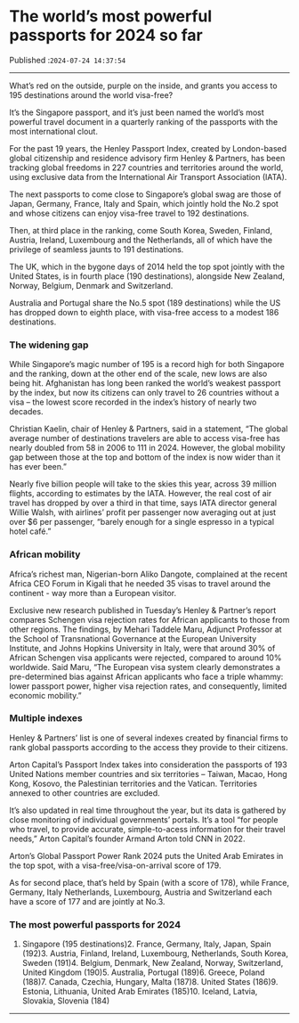 # The world’s most powerful passports for 2024 so far

Published :`2024-07-24 14:37:54`

---

What’s red on the outside, purple on the inside, and grants you access to 195 destinations around the world visa-free?

It’s the Singapore passport, and it’s just been named the world’s most powerful travel document in a quarterly ranking of the passports with the most international clout.

For the past 19 years, the Henley Passport Index, created by London-based global citizenship and residence advisory firm Henley & Partners, has been tracking global freedoms in 227 countries and territories around the world, using exclusive data from the International Air Transport Association (IATA).

The next passports to come close to Singapore’s global swag are those of Japan, Germany, France, Italy and Spain, which jointly hold the No.2 spot and whose citizens can enjoy visa-free travel to 192 destinations.

Then, at third place in the ranking, come South Korea, Sweden, Finland, Austria, Ireland, Luxembourg and the Netherlands, all of which have the privilege of seamless jaunts to 191 destinations.

The UK, which in the bygone days of 2014 held the top spot jointly with the United States, is in fourth place (190 destinations), alongside New Zealand, Norway, Belgium, Denmark and Switzerland.

Australia and Portugal share the No.5 spot (189 destinations) while the US has dropped down to eighth place, with visa-free access to a modest 186 destinations.

### The widening gap

While Singapore’s magic number of 195 is a record high for both Singapore and the ranking, down at the other end of the scale, new lows are also being hit. Afghanistan has long been ranked the world’s weakest passport by the index, but now its citizens can only travel to 26 countries without a visa – the lowest score recorded in the index’s history of nearly two decades.

Christian Kaelin, chair of Henley & Partners, said in a statement, “The global average number of destinations travelers are able to access visa-free has nearly doubled from 58 in 2006 to 111 in 2024. However, the global mobility gap between those at the top and bottom of the index is now wider than it has ever been.”

Nearly five billion people will take to the skies this year, across 39 million flights, according to estimates by the IATA. However, the real cost of air travel has dropped by over a third in that time, says IATA director general Willie Walsh, with airlines’ profit per passenger now averaging out at just over $6 per passenger, “barely enough for a single espresso in a typical hotel café.”

### African mobility

Africa’s richest man, Nigerian-born Aliko Dangote, complained at the recent Africa CEO Forum in Kigali that he needed 35 visas to travel around the continent - way more than a European visitor.

Exclusive new research published in Tuesday’s Henley & Partner’s report compares Schengen visa rejection rates for African applicants to those from other regions. The findings, by Mehari Taddele Maru, Adjunct Professor at the School of Transnational Governance at the European University Institute, and Johns Hopkins University in Italy, were that around 30% of African Schengen visa applicants were rejected, compared to around 10% worldwide. Said Maru, “The European visa system clearly demonstrates a pre-determined bias against African applicants who face a triple whammy: lower passport power, higher visa rejection rates, and consequently, limited economic mobility.”

### Multiple indexes

Henley & Partners’ list is one of several indexes created by financial firms to rank global passports according to the access they provide to their citizens.

Arton Capital’s Passport Index takes into consideration the passports of 193 United Nations member countries and six territories – Taiwan, Macao, Hong Kong, Kosovo, the Palestinian territories and the Vatican. Territories annexed to other countries are excluded.

It’s also updated in real time throughout the year, but its data is gathered by close monitoring of individual governments’ portals. It’s a tool “for people who travel, to provide accurate, simple-to-acess information for their travel needs,” Arton Capital’s founder Armand Arton told CNN in 2022.

Arton’s Global Passport Power Rank 2024 puts the United Arab Emirates in the top spot, with a visa-free/visa-on-arrival score of 179.

As for second place, that’s held by Spain (with a score of 178), while France, Germany, Italy Netherlands, Luxembourg, Austria and Switzerland each have a score of 177 and are jointly at No.3.

### The most powerful passports for 2024

1. Singapore (195 destinations)2. France, Germany, Italy, Japan, Spain (192)3. Austria, Finland, Ireland, Luxembourg, Netherlands, South Korea, Sweden (191)4. Belgium, Denmark, New Zealand, Norway, Switzerland, United Kingdom (190)5. Australia, Portugal (189)6. Greece, Poland (188)7. Canada, Czechia, Hungary, Malta (187)8. United States (186)9. Estonia, Lithuania, United Arab Emirates (185)10. Iceland, Latvia, Slovakia, Slovenia (184)

---

